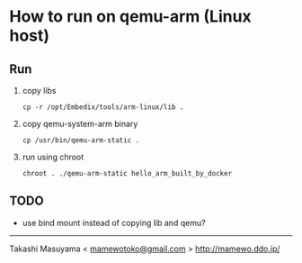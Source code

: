 How to run on qemu-arm (Linux host)
===================================

Run
---
1. copy libs

    ```
    cp -r /opt/Embedix/tools/arm-linux/lib .
    ```
2. copy qemu-system-arm binary

    ```
    cp /usr/bin/qemu-arm-static .
    ```
3. run using chroot

    ```
    chroot . ./qemu-arm-static hello_arm_built_by_docker
    ```

TODO
----
* use bind mount instead of copying lib and qemu?

----
Takashi Masuyama < mamewotoko@gmail.com >
http://mamewo.ddo.jp/
